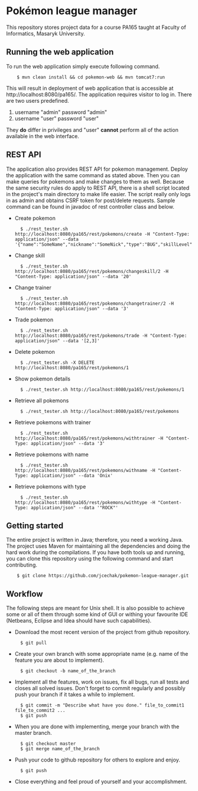 # Pokémon league manager
This repository stores project data for a course PA165 taught at Faculty of Informatics, Masaryk University.

## Running the web application
To run the web application simply execute following command.

        $ mvn clean install && cd pokemon-web && mvn tomcat7:run

This will result in deployment of web application that is accessible at http://localhost:8080/pa165/. The application requires visitor to log in. There are two users predefined.

1. username "admin" password "admin"
2. username "user" password "user"

They **do** differ in privileges and "user" **cannot** perform all of the action available in the web interface.

## REST API
The application also provides REST API for pokemon management. Deploy the application with the same command as stated above. Then you can make queries for pokemons and make changes to them as well. Because the same security rules do apply to REST API, there is a shell script located in the project's main directory to make life easier. The script really only logs in as admin and obtains CSRF token for post/delete requests. Sample command can be found in javadoc of rest controller class and below.

* Create pokemon

        $ ./rest_tester.sh http://localhost:8080/pa165/rest/pokemons/create -H "Content-Type: application/json" --data '{"name":"SomeName","nickname":"SomeNick","type":"BUG","skillLevel":"5","trainerId":"2"}'

* Change skill

        $ ./rest_tester.sh http://localhost:8080/pa165/rest/pokemons/changeskill/2 -H "Content-Type: application/json" --data '20'

* Change trainer

        $ ./rest_tester.sh http://localhost:8080/pa165/rest/pokemons/changetrainer/2 -H "Content-Type: application/json" --data '3'

* Trade pokemon

        $ ./rest_tester.sh http://localhost:8080/pa165/rest/pokemons/trade -H "Content-Type: application/json" --data '[2,3]'

* Delete pokemon

        $ ./rest_tester.sh -X DELETE http://localhost:8080/pa165/rest/pokemons/1

* Show pokemon details

        $ ./rest_tester.sh http://localhost:8080/pa165/rest/pokemons/1

* Retrieve all pokemons

        $ ./rest_tester.sh http://localhost:8080/pa165/rest/pokemons

* Retrieve pokemons with trainer

        $ ./rest_tester.sh http://localhost:8080/pa165/rest/pokemons/withtrainer -H "Content-Type: application/json" --data '3'

* Retrieve pokemons with name

        $ ./rest_tester.sh http://localhost:8080/pa165/rest/pokemons/withname -H "Content-Type: application/json" --data 'Onix'

* Retrieve pokemons with type

        $ ./rest_tester.sh http://localhost:8080/pa165/rest/pokemons/withtype -H "Content-Type: application/json" --data '"ROCK"'

## Getting started

The entire project is written in Java; therefore, you need a working Java. The project uses Maven for maintaining all the dependencies and doing the hard work during the compilations. If you have both tools up and running, you can clone this repository using the following command and start contributing.

        $ git clone https://github.com/jcechak/pokemon-league-manager.git


## Workflow

The following steps are meant for Unix shell. It is also possible to achieve some or all of them through some kind of GUI or withing your favourite IDE (Netbeans, Eclipse and Idea should have such capabilities).

* Download the most recent version of the project from github repository.

        $ git pull

* Create your own branch with some appropriate name (e.g. name of the feature you are about to implement).

        $ git checkout -b name_of_the_branch

* Implement all the features, work on issues, fix all bugs, run all tests and closes all solved issues. Don't forget to commit regularly and possibly push your branch if it takes a while to implement.

        $ git commit -m "Describe what have you done." file_to_commit1 file_to_commit2 ...
        $ git push

* When you are done with implementing, merge your branch with the master branch.

        $ git checkout master
        $ git merge name_of_the_branch

* Push your code to github repository for others to explore and enjoy.

        $ git push

* Close everything and feel proud of yourself and your accomplishment.
